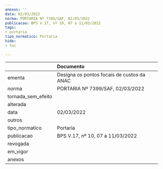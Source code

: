 ```yaml
---
anexos: ''
data: 02/03/2022
norma: PORTARIA Nº 7399/SAF, 02/03/2022
publicacao: BPS V.17, nº 10, 07 a 11/03/2022
tags:
- portaria
tipo_normatico: Portaria
hide: 
- toc 
 
---
```


|                    | Documento                                  |
|:-------------------|:-------------------------------------------|
| ementa             | Designa os pontos focais de custos da ANAC |
| norma              | PORTARIA Nº 7399/SAF, 02/03/2022           |
| tornada_sem_efeito |                                            |
| alterada           |                                            |
| data               | 02/03/2022                                 |
| outros             |                                            |
| tipo_normatico     | Portaria                                   |
| publicacao         | BPS V.17, nº 10, 07 a 11/03/2022           |
| revogada           |                                            |
| em_vigor           |                                            |
| anexos             |                                            |